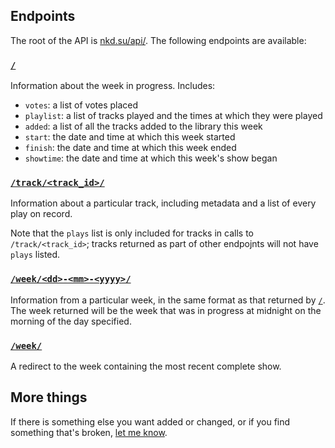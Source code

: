 ## Endpoints

The root of the API is [nkd.su/api/][api_root]. The following endpoints are
available:

### [`/`][api_root]

Information about the week in progress. Includes:

- `votes`: a list of votes placed
- `playlist`: a list of tracks played and the times at which they were played
- `added`: a list of all the tracks added to the library this week
- `start`: the date and time at which this week started
- `finish`: the date and time at which this week ended 
- `showtime`: the date and time at which this week's show began

### [`/track/<track_id>/`][eg_track]

Information about a particular track, including metadata and a list of every
play on record.

Note that the `plays` list is only included for tracks in calls to
`/track/<track_id>`; tracks returned as part of other endpojnts will not have
`plays` listed.

### [`/week/<dd>-<mm>-<yyyy>/`][eg_week]

Information from a particular week, in the same format as that returned by
[`/`][api_root]. The week returned will be the week that was in progress at
midnight on the morning of the day specified.

### [`/week/`][eg_latest_week]

A redirect to the week containing the most recent complete show.

## More things

If there is something else you want added or changed, or if you find something
that's broken, [let me know][new_issue].

[new_issue]: https://github.com/colons/nkdsu/issues/new
[api_root]: http://nkd.su/api/
[eg_track]: http://nkd.su/api/track/7C4D7B4B394E0E59/
[eg_latest_week]: http://nkd.su/api/week/
[eg_week]: http://nkd.su/api/week/12-01-2013/
